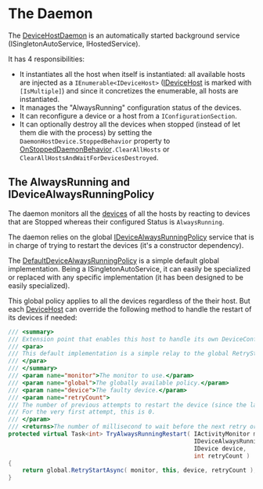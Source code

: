 # The Daemon

The [DeviceHostDaemon](DeviceHostDaemon.cs) is an automatically started background service (ISingletonAutoService, IHostedService).

It has 4 responsibilities:
- It instantiates all the host when itself is instantiated: all available hosts are injected as a `IEnumerable<IDeviceHost>` 
([IDeviceHost](../Host/IDeviceHost.cs) is marked with `[IsMultiple]`) and since it concretizes the enumerable, all hosts are instantiated.
- It manages the "AlwaysRunning" configuration status of the devices.
- It can reconfigure a device or a host from a `IConfigurationSection`.
- It can optionally destroy all the devices when stopped (instead of let them die with the process) by 
setting the `DaemonHostDevice.StoppedBehavior` property to [OnStoppedDaemonBehavior](OnStoppedDaemonBehavior.cs)`.ClearAllHosts`
or `ClearAllHostsAndWaitForDevicesDestroyed`.


## The AlwaysRunning and IDeviceAlwaysRunningPolicy

The daemon monitors all the [devices](../Device) of all the hosts by reacting to devices that are Stopped whereas their configured Status
is `AlwaysRunning`.

The daemon relies on the global [IDeviceAlwaysRunningPolicy](IDeviceAlwaysRunningPolicy.cs) service that is in charge of trying to restart
the devices (it's a constructor dependency).

The [DefaultDeviceAlwaysRunningPolicy](DefaultDeviceAlwaysRunningPolicy.cs) is a simple default global implementation. Being a ISingletonAutoService,
it can easily be specialized or replaced with any specific implementation (it has been designed to be easily specialized).

This global policy applies to all the devices regardless of the their host. But each [DeviceHost](../Host/DeviceHost.TrackAlwaysRunning.cs)
can override the following method to handle the restart of its devices if needed:

```csharp
/// <summary>
/// Extension point that enables this host to handle its own DeviceConfigurationStatus.AlwaysRunning retry policy.
/// <para>
/// This default implementation is a simple relay to the global RetryStartAsync method.
/// </para>
/// </summary>
/// <param name="monitor">The monitor to use.</param>
/// <param name="global">The globally available policy.</param>
/// <param name="device">The faulty device.</param>
/// <param name="retryCount">
/// The number of previous attempts to restart the device (since the last time the device has stopped).
/// For the very first attempt, this is 0. 
/// </param>
/// <returns>The number of millisecond to wait before the next retry or 0 to stop retrying.</returns>
protected virtual Task<int> TryAlwaysRunningRestart( IActivityMonitor monitor,
                                                     IDeviceAlwaysRunningPolicy global,
                                                     IDevice device,
                                                     int retryCount )
{
    return global.RetryStartAsync( monitor, this, device, retryCount );
}
```
